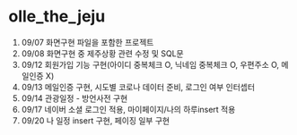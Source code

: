 # olle_the_jeju

1. 09/07 화면구현 파일을 포함한 프로젝트
2. 09/08 화면구현 중 제주상황 관련 수정 및 SQL문 
3. 09/12 회원가입 기능 구현(아이디 중복체크 O, 닉네임 중복체크 O, 우편주소 O, 메일인증 X)
4. 09/13 메일인증 구현, 시도별 코로나 데이터 준비, 로그인 여부 인터셉터
5. 09/14 관광일정 - 방언사전 구현
6. 09/17 네이버 소셜 로그인 적용, 마이페이지/나의 하루insert 적용
7. 09/20 나 일정 insert 구현, 페이징 일부 구현
